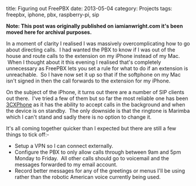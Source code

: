 title: Figuring out FreePBX
date: 2013-05-04
category: Projects
tags: freepbx, iphone, pbx, raspberry-pi, sip

**Note: This post was originally published on iamianwright.com it's been moved here for archival purposes.**

In a moment of clarity I realised I was massively overcomplicating how to go about directing calls.  I had wanted the PBX to know if I was out of the house and route calls to the extension on my iPhone instead of my Mac.  When I thought about it this evening I realised that's completely unnecessary as FreePBX lets you set a rule for what to do if an extension is unreachable.  So I have now set it up so that if the softphone on my Mac isn't signed in then the call forwards to the extension for my iPhone.

On the subject of the iPhone, it turns out there are a number of SIP clients out there.  I've tried a few of them but so far the most reliable one has been [3CXPhone](https://itunes.apple.com/gb/app/3cxphone-voip-sip-softphone/id392927995?mt=8 "3CXPhone / VoIP / SIP Softphone for iOS") as it has the ability to accept calls in the background and when the device is on standby.  The only downside is that the ringtone is Marimba which I can't stand and sadly there is no option to change it.

It's all coming together quicker than I expected but there are still a few things to tick off:-

- Setup a VPN so I can connect externally.
- Configure the PBX to only allow calls through between 9am and 5pm Monday to Friday.  All other calls should go to voicemail and the messages forwarded to my email account.
- Record better messages for any of the greetings or menus I'll be using rather than the robotic American voice currently being used.
